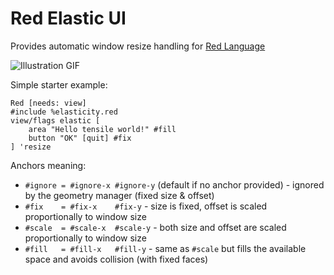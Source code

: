 # Red Elastic UI

Provides automatic window resize handling for [Red Language](https://www.red-lang.org/)

![Illustration GIF](https://i.gyazo.com/51e60f50da56e5fae5db47ac8a025ffa.gif)

Simple starter example:
```
Red [needs: view]
#include %elasticity.red
view/flags elastic [
	area "Hello tensile world!" #fill
	button "OK" [quit] #fix
] 'resize
```

Anchors meaning:
- `#ignore = #ignore-x #ignore-y` (default if no anchor provided) - ignored by the geometry manager (fixed size & offset)
- `#fix    = #fix-x    #fix-y` - size is fixed, offset is scaled proportionally to window size 
- `#scale  = #scale-x  #scale-y` - both size and offset are scaled proportionally to window size 
- `#fill   = #fill-x   #fill-y` - same as `#scale` but fills the available space and avoids collision (with fixed faces)

